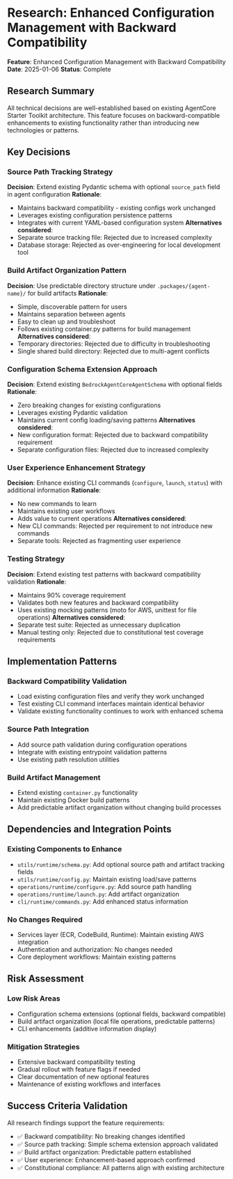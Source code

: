 # Research: Enhanced Configuration Management with Backward Compatibility

**Feature**: Enhanced Configuration Management with Backward Compatibility
**Date**: 2025-01-06
**Status**: Complete

## Research Summary

All technical decisions are well-established based on existing AgentCore Starter Toolkit architecture. This feature focuses on backward-compatible enhancements to existing functionality rather than introducing new technologies or patterns.

## Key Decisions

### Source Path Tracking Strategy
**Decision**: Extend existing Pydantic schema with optional `source_path` field in agent configuration
**Rationale**:
- Maintains backward compatibility - existing configs work unchanged
- Leverages existing configuration persistence patterns
- Integrates with current YAML-based configuration system
**Alternatives considered**:
- Separate source tracking file: Rejected due to increased complexity
- Database storage: Rejected as over-engineering for local development tool

### Build Artifact Organization Pattern
**Decision**: Use predictable directory structure under `.packages/{agent-name}/` for build artifacts
**Rationale**:
- Simple, discoverable pattern for users
- Maintains separation between agents
- Easy to clean up and troubleshoot
- Follows existing container.py patterns for build management
**Alternatives considered**:
- Temporary directories: Rejected due to difficulty in troubleshooting
- Single shared build directory: Rejected due to multi-agent conflicts

### Configuration Schema Extension Approach
**Decision**: Extend existing `BedrockAgentCoreAgentSchema` with optional fields
**Rationale**:
- Zero breaking changes for existing configurations
- Leverages existing Pydantic validation
- Maintains current config loading/saving patterns
**Alternatives considered**:
- New configuration format: Rejected due to backward compatibility requirement
- Separate configuration files: Rejected due to increased complexity

### User Experience Enhancement Strategy
**Decision**: Enhance existing CLI commands (`configure`, `launch`, `status`) with additional information
**Rationale**:
- No new commands to learn
- Maintains existing user workflows
- Adds value to current operations
**Alternatives considered**:
- New CLI commands: Rejected per requirement to not introduce new commands
- Separate tools: Rejected as fragmenting user experience

### Testing Strategy
**Decision**: Extend existing test patterns with backward compatibility validation
**Rationale**:
- Maintains 90% coverage requirement
- Validates both new features and backward compatibility
- Uses existing mocking patterns (moto for AWS, unittest for file operations)
**Alternatives considered**:
- Separate test suite: Rejected as unnecessary duplication
- Manual testing only: Rejected due to constitutional test coverage requirements

## Implementation Patterns

### Backward Compatibility Validation
- Load existing configuration files and verify they work unchanged
- Test existing CLI command interfaces maintain identical behavior
- Validate existing functionality continues to work with enhanced schema

### Source Path Integration
- Add source path validation during configuration operations
- Integrate with existing entrypoint validation patterns
- Use existing path resolution utilities

### Build Artifact Management
- Extend existing `container.py` functionality
- Maintain existing Docker build patterns
- Add predictable artifact organization without changing build processes

## Dependencies and Integration Points

### Existing Components to Enhance
- `utils/runtime/schema.py`: Add optional source path and artifact tracking fields
- `utils/runtime/config.py`: Maintain existing load/save patterns
- `operations/runtime/configure.py`: Add source path handling
- `operations/runtime/launch.py`: Add artifact organization
- `cli/runtime/commands.py`: Add enhanced status information

### No Changes Required
- Services layer (ECR, CodeBuild, Runtime): Maintain existing AWS integration
- Authentication and authorization: No changes needed
- Core deployment workflows: Maintain existing patterns

## Risk Assessment

### Low Risk Areas
- Configuration schema extensions (optional fields, backward compatible)
- Build artifact organization (local file operations, predictable patterns)
- CLI enhancements (additive information display)

### Mitigation Strategies
- Extensive backward compatibility testing
- Gradual rollout with feature flags if needed
- Clear documentation of new optional features
- Maintenance of existing workflows and interfaces

## Success Criteria Validation

All research findings support the feature requirements:
- ✅ Backward compatibility: No breaking changes identified
- ✅ Source path tracking: Simple schema extension approach validated
- ✅ Build artifact organization: Predictable pattern established
- ✅ User experience: Enhancement-based approach confirmed
- ✅ Constitutional compliance: All patterns align with existing architecture
